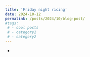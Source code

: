 ```yaml
---
title: 'Friday night ricing'
date: 2024-10-12
permalink: /posts/2024/10/blog-post/
#tags:
 # - cool posts
 # - category1
 # - category2
---
```

-
